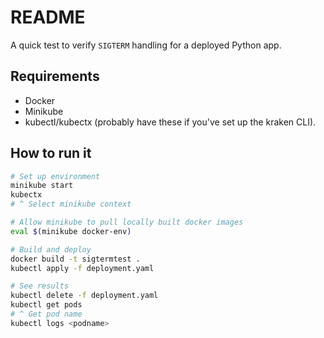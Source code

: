 # README
A quick test to verify `SIGTERM` handling for a deployed Python app.

## Requirements
- Docker
- Minikube
- kubectl/kubectx (probably have these if you've set up the kraken CLI).

## How to run it

```bash
# Set up environment
minikube start
kubectx
# ^ Select minikube context

# Allow minikube to pull locally built docker images
eval $(minikube docker-env)

# Build and deploy
docker build -t sigtermtest .
kubectl apply -f deployment.yaml

# See results
kubectl delete -f deployment.yaml
kubectl get pods
# ^ Get pod name
kubectl logs <podname>
```
